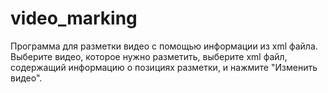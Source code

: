 # video_marking
Программа для разметки видео с помощью информации из xml файла. 
Выберите видео, которое нужно разметить, выберите xml файл, содержащий информацию о позициях разметки, и нажмите "Изменить видео".
